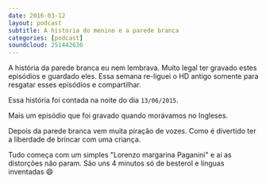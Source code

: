 ```yaml
---
date: 2016-03-12
layout: podcast
subtitle: A história do menino e a parede branca
categories: [podcast]
soundcloud: 251442636
---
```


A história da parede branca eu nem lembrava.  Muito legal ter gravado estes episódios e guardado eles. Essa semana re-liguei
o HD antigo somente para resgatar esses episódios e compartilhar.

Essa história foi contada na noite do dia `13/06/2015`.

Mais um episódio que foi gravado quando morávamos no Ingleses.

Depois da parede branca vem muita piração de vozes. Como é divertido ter a
liberdade de brincar com uma criança.

Tudo começa com um simples "Lorenzo margarina Paganini" e aí as distorções não
param. São uns 4 minutos só de besterol e línguas inventadas :smile: